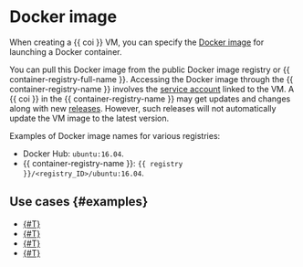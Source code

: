 # Docker image

When creating a {{ coi }} VM, you can specify the [Docker image](../../container-registry/concepts/docker-image.md) for launching a Docker container.

You can pull this Docker image from the public Docker image registry or {{ container-registry-full-name }}. Accessing the Docker image through the {{ container-registry-name }} involves the [service account](../../iam/concepts/index.md#sa) linked to the VM. A {{ coi }} in the {{ container-registry-name }} may get updates and changes along with new [releases](../release-notes.md). However, such releases will not automatically update the VM image to the latest version.

Examples of Docker image names for various registries:
* Docker Hub: `ubuntu:16.04`.
* {{ container-registry-name }}: `{{ registry }}/<registry_ID>/ubuntu:16.04`.

## Use cases {#examples}

* [{#T}](../tutorials/coi-fluent-bit-logging.md)
* [{#T}](../tutorials/deploy-app-container.md)
* [{#T}](../tutorials/docker-compose.md)
* [{#T}](../tutorials/serial-port.md)
